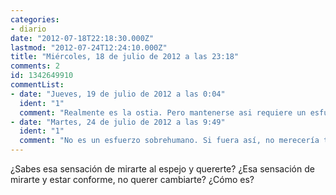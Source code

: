 ```yaml
---
categories:
- diario
date: "2012-07-18T22:18:30.000Z"
lastmod: "2012-07-24T12:24:10.000Z"
title: "Miércoles, 18 de julio de 2012 a las 23:18"
comments: 2
id: 1342649910
commentList:
- date: "Jueves, 19 de julio de 2012 a las 0:04"
  ident: "1"
  comment: "Realmente es la ostia. Pero mantenerse asi requiere un esfuerzo sobrehumano diario para no dejar las cosas \"para mañana\"..."
- date: "Martes, 24 de julio de 2012 a las 9:49"
  ident: "1"
  comment: "No es un esfuerzo sobrehumano. Si fuera así, no merecería tanto la pena. Pero si merece tanto la pena es porque no cuesta tanto. Y sí, es la puta caña sentirse así. Solamente uno tiene que cambiar su forma de percibir la realidad. Dejar de limitarse. Parece fácil, pero no lo es tanto, ni tampoco tan difícil que tenga uno que nacer dos veces para conseguirlo."
---
```


¿Sabes esa sensación de mirarte al espejo y quererte? ¿Esa sensación de mirarte y estar conforme, no querer cambiarte? ¿Cómo es?